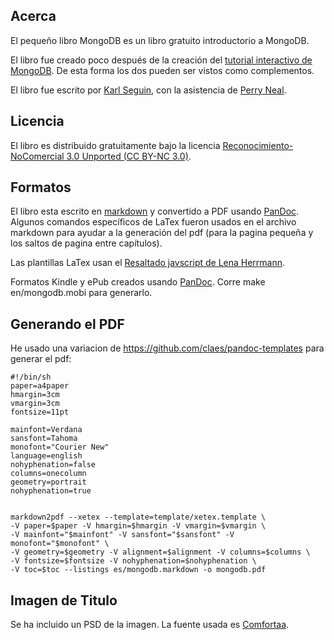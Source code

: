## Acerca ##
El pequeño libro MongoDB es un libro gratuito introductorio a MongoDB.

El libro fue creado poco después de la creación del [tutorial interactivo de MongoDB](http://mongly.com). De esta forma los dos pueden ser vistos como complementos.

El libro fue escrito por [Karl Seguin](http://openmymind.net), con la asistencia de [Perry Neal](http://twitter.com/perryneal).

## Licencia ##
El libro es distribuido gratuitamente bajo la licencia [Reconocimiento-NoComercial 3.0 Unported (CC BY-NC 3.0)](<http://creativecommons.org/licenses/by-nc/3.0/deed.es_ES>).

## Formatos ##
El libro esta escrito en [markdown](http://daringfireball.net/projects/markdown/) y convertido a PDF usando [PanDoc](http://johnmacfarlane.net/pandoc/). Algunos comandos específicos de LaTex fueron usados en el archivo markdown para ayudar a la generación del pdf (para la pagina pequeña y los saltos de pagina entre capítulos).

Las plantillas LaTex usan el [Resaltado javscript de Lena Herrmann](http://lenaherrmann.net/2010/05/20/javascript-syntax-highlighting-in-the-latex-listings-package).

Formatos Kindle y ePub creados usando [PanDoc](http://johnmacfarlane.net/pandoc/). Corre make en/mongodb.mobi para generarlo.

## Generando el PDF ##
He usado una variacion de <https://github.com/claes/pandoc-templates> para generar el pdf:

	#!/bin/sh
	paper=a4paper
	hmargin=3cm
	vmargin=3cm
	fontsize=11pt

	mainfont=Verdana
	sansfont=Tahoma
	monofont="Courier New"
	language=english
	nohyphenation=false
	columns=onecolumn
	geometry=portrait
	nohyphenation=true


	markdown2pdf --xetex --template=template/xetex.template \
	-V paper=$paper -V hmargin=$hmargin -V vmargin=$vmargin \
	-V mainfont="$mainfont" -V sansfont="$sansfont" -V monofont="$monofont" \
	-V geometry=$geometry -V alignment=$alignment -V columns=$columns \
	-V fontsize=$fontsize -V nohyphenation=$nohyphenation \
	-V toc=$toc --listings es/mongodb.markdown -o mongodb.pdf 

## Imagen de Titulo ##
Se ha incluido un PSD de la imagen. La fuente usada es [Comfortaa](http://www.dafont.com/comfortaa.font).
